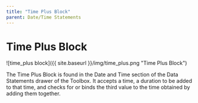 ```yaml
---
title: "Time Plus Block"
parent: Date/Time Statements
---
```

# Time Plus Block
![time_plus block]({{ site.baseurl }}/img/time_plus.png "Time Plus Block")

The Time Plus Block is found in the Date and Time section of the Data Statements drawer of the Toolbox. It accepts a time, a duration to be added to that time, and checks for or binds the third value to the time obtained by adding them together.